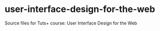 # user-interface-design-for-the-web
Source files for Tuts+ course: User Interface Design for the Web

